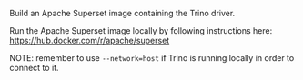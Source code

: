Build an Apache Superset image containing the Trino driver.

Run the Apache Superset image locally by following instructions here:
https://hub.docker.com/r/apache/superset

NOTE: remember to use `--network=host` if Trino is running locally in order to connect to it. 